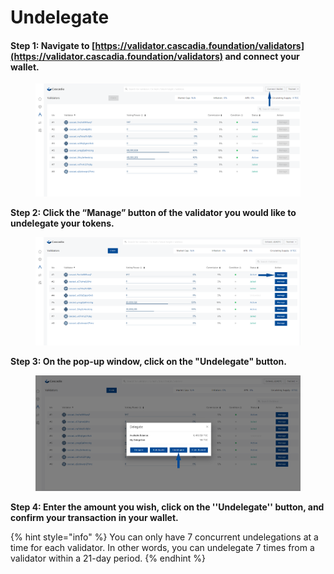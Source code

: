# Undelegate

#### Step 1: Navigate to [https://validator.cascadia.foundation/validators](https://validator.cascadia.foundation/validators) and connect your wallet.

<figure><img src="../.gitbook/assets/Redelegate2 (2) (1).png" alt=""><figcaption></figcaption></figure>



**Step 2: Click the “Manage” button of the validator you would like to undelegate your tokens.**

<figure><img src="../.gitbook/assets/Redelegate3 (1) (1).png" alt=""><figcaption></figcaption></figure>



**Step 3: On the pop-up window, click on the "Undelegate" button.**

<figure><img src="../.gitbook/assets/Undelegate1.png" alt=""><figcaption></figcaption></figure>



**Step 4: Enter the amount you wish, click on the ''Undelegate'' button, and confirm your transaction in your wallet.**

{% hint style="info" %}
You can only have 7 concurrent undelegations at a time for each validator.  In other words, you can undelegate 7 times from a validator within a 21-day period.
{% endhint %}
